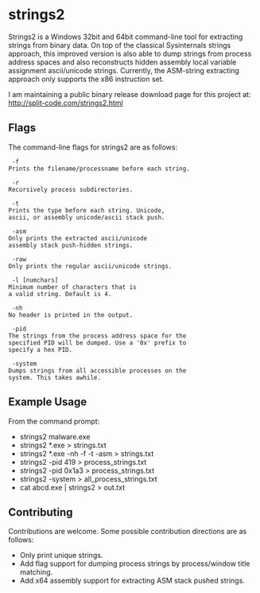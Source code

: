 # strings2
Strings2 is a Windows 32bit and 64bit command-line tool for extracting strings from binary data. On top of the classical Sysinternals strings approach, this improved version is also able to dump strings from process address spaces and also reconstructs hidden assembly local variable assignment ascii/unicode strings. Currently, the ASM-string extracting approach only supports the x86 instruction set.

I am maintaining a public binary release download page for this project at:
  http://split-code.com/strings2.html


## Flags
The command-line flags for strings2 are as follows:

	 -f
	Prints the filename/processname before each string.
	
	 -r
	Recursively process subdirectories.
	
	 -t
	Prints the type before each string. Unicode,
	ascii, or assembly unicode/ascii stack push.
	
	 -asm
	Only prints the extracted ascii/unicode
	assembly stack push-hidden strings.
	
	 -raw
	Only prints the regular ascii/unicode strings.
	
	 -l [numchars]
	Minimum number of characters that is
	a valid string. Default is 4.
	
	 -nh
	No header is printed in the output.
	
	 -pid
	The strings from the process address space for the
	specified PID will be dumped. Use a '0x' prefix to
	specify a hex PID.
	 
	 -system
	Dumps strings from all accessible processes on the
	system. This takes awhile.

		
## Example Usage
From the command prompt:
* strings2 malware.exe
* strings2 *.exe > strings.txt
* strings2 *.exe -nh -f -t -asm > strings.txt
* strings2 -pid 419 > process_strings.txt
* strings2 -pid 0x1a3 > process_strings.txt
* strings2 -system > all_process_strings.txt
* cat abcd.exe | strings2 > out.txt


## Contributing
Contributions are welcome. Some possible contribution directions are as follows:
* Only print unique strings.
* Add flag support for dumping process strings by process/window title matching.
* Add x64 assembly support for extracting ASM stack pushed strings.
